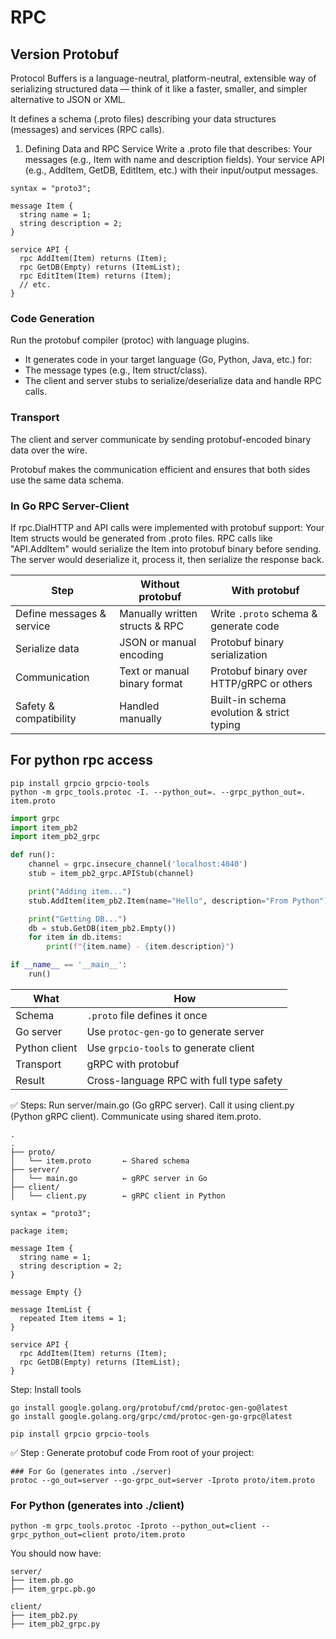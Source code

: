 # RPC

## Version Protobuf
Protocol Buffers is a language-neutral, platform-neutral, extensible way of serializing structured data — think of it like a faster, smaller, and simpler alternative to JSON or XML.

It defines a schema (.proto files) describing your data structures (messages) and services (RPC calls).


1. Defining Data and RPC Service
Write a .proto file that describes:
Your messages (e.g., Item with name and description fields).
Your service API (e.g., AddItem, GetDB, EditItem, etc.) with their input/output messages.

```
syntax = "proto3";

message Item {
  string name = 1;
  string description = 2;
}

service API {
  rpc AddItem(Item) returns (Item);
  rpc GetDB(Empty) returns (ItemList);
  rpc EditItem(Item) returns (Item);
  // etc.
}
```

###  Code Generation
Run the protobuf compiler (protoc) with language plugins.
- It generates code in your target language (Go, Python, Java, etc.) for:
- The message types (e.g., Item struct/class).
- The client and server stubs to serialize/deserialize data and handle RPC calls.

### Transport
The client and server communicate by sending protobuf-encoded binary data over the wire.

Protobuf makes the communication efficient and ensures that both sides use the same data schema.

### In Go RPC Server-Client
If rpc.DialHTTP and API calls were implemented with protobuf support:
Your Item structs would be generated from .proto files.
RPC calls like "API.AddItem" would serialize the Item into protobuf binary before sending.
The server would deserialize it, process it, then serialize the response back.

| Step                      | Without protobuf               | With protobuf                             |
| ------------------------- | ------------------------------ | ----------------------------------------- |
| Define messages & service | Manually written structs & RPC | Write `.proto` schema & generate code     |
| Serialize data            | JSON or manual encoding        | Protobuf binary serialization             |
| Communication             | Text or manual binary format   | Protobuf binary over HTTP/gRPC or others  |
| Safety & compatibility    | Handled manually               | Built-in schema evolution & strict typing |

## For python rpc access
```
pip install grpcio grpcio-tools
python -m grpc_tools.protoc -I. --python_out=. --grpc_python_out=. item.proto
```

``` python client.py
import grpc
import item_pb2
import item_pb2_grpc

def run():
    channel = grpc.insecure_channel('localhost:4040')
    stub = item_pb2_grpc.APIStub(channel)

    print("Adding item...")
    stub.AddItem(item_pb2.Item(name="Hello", description="From Python"))

    print("Getting DB...")
    db = stub.GetDB(item_pb2.Empty())
    for item in db.items:
        print(f"{item.name} - {item.description}")

if __name__ == '__main__':
    run()
```

| What          | How                                      |
| ------------- | ---------------------------------------- |
| Schema        | `.proto` file defines it once            |
| Go server     | Use `protoc-gen-go` to generate server   |
| Python client | Use `grpcio-tools` to generate client    |
| Transport     | gRPC with protobuf                       |
| Result        | Cross-language RPC with full type safety |

✅ Steps:
Run server/main.go (Go gRPC server).
Call it using client.py (Python gRPC client).
Communicate using shared item.proto.

```
.
.
├── proto/
│   └── item.proto       ← Shared schema
├── server/
│   └── main.go          ← gRPC server in Go
├── client/
│   └── client.py        ← gRPC client in Python
```

```
syntax = "proto3";

package item;

message Item {
  string name = 1;
  string description = 2;
}

message Empty {}

message ItemList {
  repeated Item items = 1;
}

service API {
  rpc AddItem(Item) returns (Item);
  rpc GetDB(Empty) returns (ItemList);
}
```

 Step: Install tools
```
go install google.golang.org/protobuf/cmd/protoc-gen-go@latest
go install google.golang.org/grpc/cmd/protoc-gen-go-grpc@latest
```
```
pip install grpcio grpcio-tools
```

✅ Step : Generate protobuf code
From root of your project:
```
### For Go (generates into ./server)
protoc --go_out=server --go-grpc_out=server -Iproto proto/item.proto
```
### For Python (generates into ./client)
```
python -m grpc_tools.protoc -Iproto --python_out=client --grpc_python_out=client proto/item.proto
```

You should now have:
```
server/
├── item.pb.go
├── item_grpc.pb.go

client/
├── item_pb2.py
├── item_pb2_grpc.py
```


